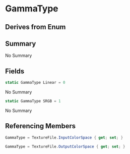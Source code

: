 # GammaType

## Derives from Enum

## Summary

No Summary
## Fields

```c#
static GammaType Linear = 0
```
No Summary
```c#
static GammaType SRGB = 1
```
No Summary
## Referencing Members

```c#
GammaType = TextureFile.InputColorSpace { get; set; } 
```
```c#
GammaType = TextureFile.OutputColorSpace { get; set; } 
```
